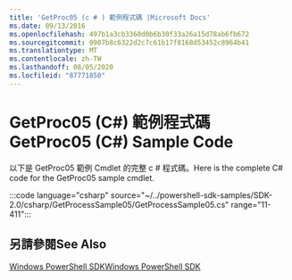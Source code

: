 ```yaml
---
title: 'GetProc05 (c # ) 範例程式碼 |Microsoft Docs'
ms.date: 09/13/2016
ms.openlocfilehash: 497b1a3cb3360d0b6b30f33a26a15d78ab6fb672
ms.sourcegitcommit: 0907b8c6322d2c7c61b17f8168d53452c8964b41
ms.translationtype: MT
ms.contentlocale: zh-TW
ms.lasthandoff: 08/05/2020
ms.locfileid: "87771850"
---
```

# <a name="getproc05-c-sample-code"></a><span data-ttu-id="e55bf-102">GetProc05 (C#) 範例程式碼</span><span class="sxs-lookup"><span data-stu-id="e55bf-102">GetProc05 (C#) Sample Code</span></span>

<span data-ttu-id="e55bf-103">以下是 GetProc05 範例 Cmdlet 的完整 c # 程式碼。</span><span class="sxs-lookup"><span data-stu-id="e55bf-103">Here is the complete C# code for the GetProc05 sample cmdlet.</span></span>

:::code language="csharp" source="~/../powershell-sdk-samples/SDK-2.0/csharp/GetProcessSample05/GetProcessSample05.cs" range="11-411":::

## <a name="see-also"></a><span data-ttu-id="e55bf-104">另請參閱</span><span class="sxs-lookup"><span data-stu-id="e55bf-104">See Also</span></span>

[<span data-ttu-id="e55bf-105">Windows PowerShell SDK</span><span class="sxs-lookup"><span data-stu-id="e55bf-105">Windows PowerShell SDK</span></span>](../windows-powershell-reference.md)
